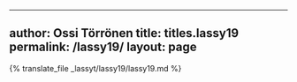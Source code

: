 
---
author: Ossi Törrönen
title: titles.lassy19
permalink: /lassy19/
layout: page
---
{% translate_file _lassyt/lassy19/lassy19.md %}